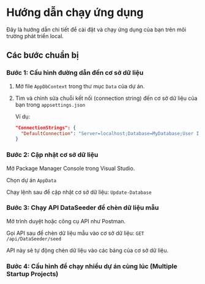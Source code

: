 # Hướng dẫn chạy ứng dụng

Đây là hướng dẫn chi tiết để cài đặt và chạy ứng dụng của bạn trên môi trường phát triển local.

## Các bước chuẩn bị

### Bước 1: Cấu hình đường dẫn đến cơ sở dữ liệu

1. Mở file `AppDbContext` trong thư mục `Data` của dự án.
2. Tìm và chỉnh sửa chuỗi kết nối (connection string) đến cơ sở dữ liệu của bạn trong `appsettings.json`
   
   Ví dụ:
   ```json
   "ConnectionStrings": {
     "DefaultConnection": "Server=localhost;Database=MyDatabase;User Id=myuser;Password=mypassword;"
   }

### Bước 2: Cập nhật cơ sở dữ liệu
Mở Package Manager Console trong Visual Studio.

Chọn dự án `AppData`

Chạy lệnh sau để cập nhật cơ sở dữ liệu: `Update-Database`

### Bước 3: Chạy API DataSeeder để chèn dữ liệu mẫu
Mở trình duyệt hoặc công cụ API như Postman.

Gọi API sau để chèn dữ liệu mẫu vào cơ sở dữ liệu: `GET /api/DataSeeder/seed`

API này sẽ tự động chèn dữ liệu vào các bảng của cơ sở dữ liệu.

### Bước 4: Cấu hình để chạy nhiều dự án cùng lúc (Multiple Startup Projects)
